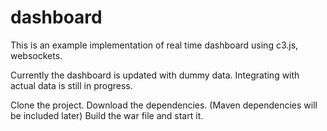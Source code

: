 # dashboard

This is an example implementation of real time dashboard using c3.js, websockets.

Currently the dashboard is updated with dummy data. Integrating with actual data is still in progress.

Clone the project.
Download the dependencies. (Maven dependencies will be included later)
Build the war file and start it.

